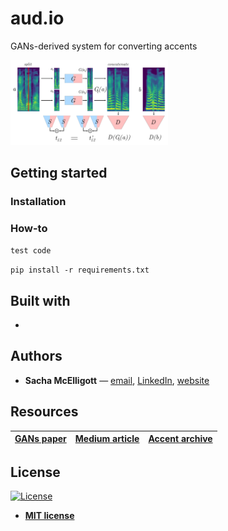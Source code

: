 # **aud.io**
GANs-derived system for converting accents


<img src="https://github.com/sachaker/aud.io/blob/master/data/img/spectrogram.png" width="50%">
  

## Getting started

### Installation

### How-to
```test code```

```pip install -r requirements.txt```

## Built with
- 

## Authors
- **Sacha McElligott** — [email](mailto:sacha@nyu.edusubject=[GitHub]%20Source%20Han%20Sans), [LinkedIn](https://www.linkedin.com/in/sacha-mcelligott-136a78a9/), [website](https://sachaker.github.io)

## Resources
[GANs paper](https://arxiv.org/pdf/1910.03713.pdf) | [Medium article](https://towardsdatascience.com/voice-translation-and-audio-style-transfer-with-gans-b63d58f61854) | [Accent archive](http://accent.gmu.edu/soundtracks/)
--- | --- | ---

## License

[![License](http://img.shields.io/:license-mit-blue.svg?style=flat-square)](http://badges.mit-license.org)

- **[MIT license](http://opensource.org/licenses/mit-license.php)**
